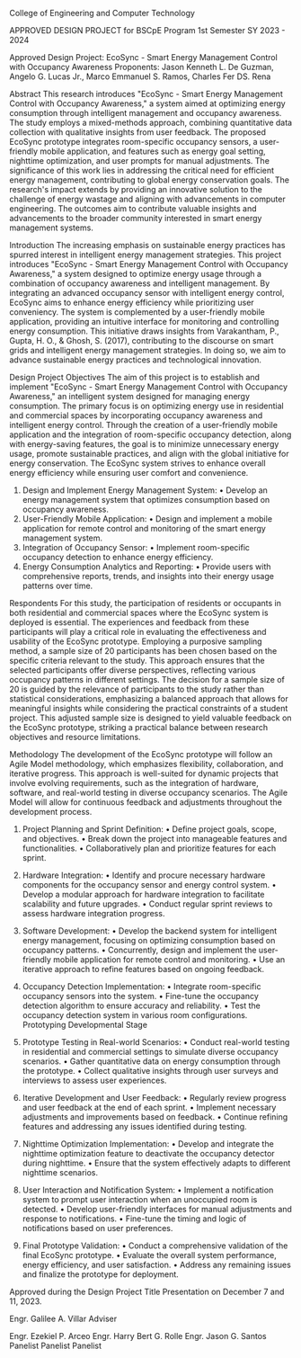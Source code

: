 College of Engineering and Computer Technology


APPROVED DESIGN PROJECT for BSCpE Program
1st Semester SY 2023 - 2024

Approved Design Project: EcoSync - Smart Energy Management Control with Occupancy Awareness
Proponents:  Jason Kenneth L. De Guzman, Angelo G. Lucas Jr., Marco Emmanuel S. Ramos, Charles Fer DS. Rena

Abstract
This research introduces "EcoSync - Smart Energy Management Control with Occupancy Awareness," a system aimed at optimizing energy consumption through intelligent management and occupancy awareness. The study employs a mixed-methods approach, combining quantitative data collection with qualitative insights from user feedback. The proposed EcoSync prototype integrates room-specific occupancy sensors, a user-friendly mobile application, and features such as energy goal setting, nighttime optimization, and user prompts for manual adjustments.
The significance of this work lies in addressing the critical need for efficient energy management, contributing to global energy conservation goals. The research's impact extends by providing an innovative solution to the challenge of energy wastage and aligning with advancements in computer engineering. The outcomes aim to contribute valuable insights and advancements to the broader community interested in smart energy management systems.

Introduction 
The increasing emphasis on sustainable energy practices has spurred interest in intelligent energy management strategies. This project introduces "EcoSync - Smart Energy Management Control with Occupancy Awareness," a system designed to optimize energy usage through a combination of occupancy awareness and intelligent management. By integrating an advanced occupancy sensor with intelligent energy control, EcoSync aims to enhance energy efficiency while prioritizing user conveniency. 
The system is complemented by a user-friendly mobile application, providing an intuitive interface for monitoring and controlling energy consumption. This initiative draws insights from Varakantham, P., Gupta, H. O., & Ghosh, S. (2017), contributing to the discourse on smart grids and intelligent energy management strategies. In doing so, we aim to advance sustainable energy practices and technological innovation.



Design Project Objectives
The aim of this project is to establish and implement "EcoSync - Smart Energy Management Control with Occupancy Awareness," an intelligent system designed for managing energy consumption. The primary focus is on optimizing energy use in residential and commercial spaces by incorporating occupancy awareness and intelligent energy control. Through the creation of a user-friendly mobile application and the integration of room-specific occupancy detection, along with energy-saving features, the goal is to minimize unnecessary energy usage, promote sustainable practices, and align with the global initiative for energy conservation. The EcoSync system strives to enhance overall energy efficiency while ensuring user comfort and convenience.
1.	Design and Implement Energy Management System:
•	Develop an energy management system that optimizes consumption based on occupancy awareness.
2.	User-Friendly Mobile Application:
•	Design and implement a mobile application for remote control and monitoring of the smart energy management system.
3.	Integration of Occupancy Sensor:
•	Implement room-specific occupancy detection to enhance energy efficiency.
4.	Energy Consumption Analytics and Reporting:
•	Provide users with comprehensive reports, trends, and insights into their energy usage patterns over time.

Respondents
For this study, the participation of residents or occupants in both residential and commercial spaces where the EcoSync system is deployed is essential. The experiences and feedback from these participants will play a critical role in evaluating the effectiveness and usability of the EcoSync prototype. Employing a purposive sampling method, a sample size of 20 participants has been chosen based on the specific criteria relevant to the study. This approach ensures that the selected participants offer diverse perspectives, reflecting various occupancy patterns in different settings. The decision for a sample size of 20 is guided by the relevance of participants to the study rather than statistical considerations, emphasizing a balanced approach that allows for meaningful insights while considering the practical constraints of a student project. This adjusted sample size is designed to yield valuable feedback on the EcoSync prototype, striking a practical balance between research objectives and resource limitations.






Methodology
The development of the EcoSync prototype will follow an Agile Model methodology, which emphasizes flexibility, collaboration, and iterative progress. This approach is well-suited for dynamic projects that involve evolving requirements, such as the integration of hardware, software, and real-world testing in diverse occupancy scenarios. The Agile Model will allow for continuous feedback and adjustments throughout the development process.
1.	Project Planning and Sprint Definition:
•	Define project goals, scope, and objectives.
•	Break down the project into manageable features and functionalities.
•	Collaboratively plan and prioritize features for each sprint.
2.	Hardware Integration:
•	Identify and procure necessary hardware components for the occupancy sensor and energy control system.
•	Develop a modular approach for hardware integration to facilitate scalability and future upgrades.
•	Conduct regular sprint reviews to assess hardware integration progress.
3.	Software Development:
•	Develop the backend system for intelligent energy management, focusing on optimizing consumption based on occupancy patterns.
•	Concurrently, design and implement the user-friendly mobile application for remote control and monitoring.
•	Use an iterative approach to refine features based on ongoing feedback.
4.	Occupancy Detection Implementation:
•	Integrate room-specific occupancy sensors into the system.
•	Fine-tune the occupancy detection algorithm to ensure accuracy and reliability.
•	Test the occupancy detection system in various room configurations.
Prototyping 
Developmental Stage 
1.	Prototype Testing in Real-world Scenarios:
•	Conduct real-world testing in residential and commercial settings to simulate diverse occupancy scenarios.
•	Gather quantitative data on energy consumption through the prototype.
•	Collect qualitative insights through user surveys and interviews to assess user experiences.




2.	Iterative Development and User Feedback:
•	Regularly review progress and user feedback at the end of each sprint.
•	Implement necessary adjustments and improvements based on feedback.
•	Continue refining features and addressing any issues identified during testing.
3.	Nighttime Optimization Implementation:
•	Develop and integrate the nighttime optimization feature to deactivate the occupancy detector during nighttime.
•	Ensure that the system effectively adapts to different nighttime scenarios.
4.	User Interaction and Notification System:
•	Implement a notification system to prompt user interaction when an unoccupied room is detected.
•	Develop user-friendly interfaces for manual adjustments and response to notifications.
•	Fine-tune the timing and logic of notifications based on user preferences.
5.	Final Prototype Validation:
•	Conduct a comprehensive validation of the final EcoSync prototype.
•	Evaluate the overall system performance, energy efficiency, and user satisfaction.
•	Address any remaining issues and finalize the prototype for deployment.


Approved during the Design Project Title Presentation on December 7 and 11, 2023.

Engr. Galilee A. Villar	
Adviser



Engr. Ezekiel P. Arceo		Engr. Harry Bert G. Rolle		Engr. Jason G. Santos
Panelist				Panelist				Panelist

